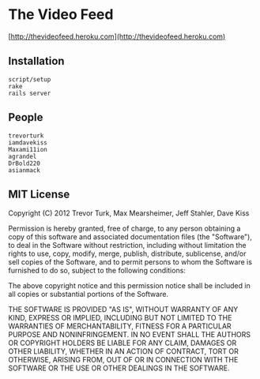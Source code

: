 # The Video Feed

[http://thevideofeed.heroku.com](http://thevideofeed.heroku.com)

## Installation

    script/setup
    rake
    rails server

## People

    trevorturk
    iamdavekiss
    Maxami11ion
    agrandel
    DrBold220
    asianmack

## MIT License

Copyright (C) 2012 Trevor Turk, Max Mearsheimer, Jeff Stahler, Dave Kiss

Permission is hereby granted, free of charge, to any person obtaining a copy of this software and associated documentation files (the "Software"), to deal in the Software without restriction, including without limitation the rights to use, copy, modify, merge, publish, distribute, sublicense, and/or sell copies of the Software, and to permit persons to whom the Software is furnished to do so, subject to the following conditions:

The above copyright notice and this permission notice shall be included in all copies or substantial portions of the Software.

THE SOFTWARE IS PROVIDED "AS IS", WITHOUT WARRANTY OF ANY KIND, EXPRESS OR IMPLIED, INCLUDING BUT NOT LIMITED TO THE WARRANTIES OF MERCHANTABILITY, FITNESS FOR A PARTICULAR PURPOSE AND NONINFRINGEMENT. IN NO EVENT SHALL THE AUTHORS OR COPYRIGHT HOLDERS BE LIABLE FOR ANY CLAIM, DAMAGES OR OTHER LIABILITY, WHETHER IN AN ACTION OF CONTRACT, TORT OR OTHERWISE, ARISING FROM, OUT OF OR IN CONNECTION WITH THE SOFTWARE OR THE USE OR OTHER DEALINGS IN THE SOFTWARE.

